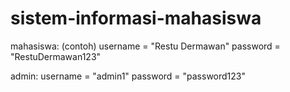# sistem-informasi-mahasiswa

mahasiswa:
(contoh)
username = "Restu Dermawan"
password = "RestuDermawan123"

admin:
username = "admin1"
password = "password123"